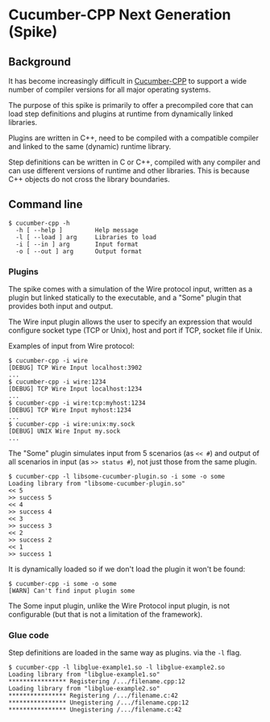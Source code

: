 # Cucumber-CPP Next Generation (Spike)

## Background

It has become increasingly difficult in [Cucumber-CPP](https://github.com/cucumber/cucumber-cpp)
to support a wide number of compiler versions for all major operating systems.

The purpose of this spike is primarily to offer a precompiled core that can
load step definitions and plugins at runtime from dynamically linked
libraries.

Plugins are written in C++, need to be compiled with a compatible compiler
and linked to the same (dynamic) runtime library.

Step definitions can be written in C or C++, compiled with any compiler and
can use different versions of runtime and other libraries. This is because
C++ objects do not cross the library boundaries.

## Command line

```
$ cucumber-cpp -h
  -h [ --help ]         Help message
  -l [ --load ] arg     Libraries to load
  -i [ --in ] arg       Input format
  -o [ --out ] arg      Output format
```

### Plugins

The spike comes with a simulation of the Wire protocol input, written as
a plugin but linked statically to the executable, and a "Some" plugin that
provides both input and output.

The Wire input plugin allows the user to specify an expression that would
configure socket type (TCP or Unix), host and port if TCP, socket file
if Unix.

Examples of input from Wire protocol:

```
$ cucumber-cpp -i wire
[DEBUG] TCP Wire Input localhost:3902
...
$ cucumber-cpp -i wire:1234
[DEBUG] TCP Wire Input localhost:1234
...
$ cucumber-cpp -i wire:tcp:myhost:1234
[DEBUG] TCP Wire Input myhost:1234
...
$ cucumber-cpp -i wire:unix:my.sock
[DEBUG] UNIX Wire Input my.sock
...
```

The "Some" plugin simulates input from 5 scenarios (as `<< #`) and output of
all scenarios in input (as `>> status #`), not just those from the same
plugin.

```
$ cucumber-cpp -l libsome-cucumber-plugin.so -i some -o some
Loading library from "libsome-cucumber-plugin.so"
<< 5
>> success 5
<< 4
>> success 4
<< 3
>> success 3
<< 2
>> success 2
<< 1
>> success 1
```

It is dynamically loaded so if we don't load the plugin it won't be found:

```
$ cucumber-cpp -i some -o some
[WARN] Can't find input plugin some
```

The Some input plugin, unlike the Wire Protocol input plugin, is not
configurable (but that is not a limitation of the framework).

### Glue code

Step definitions are loaded in the same way as plugins. via the `-l` flag.

```
$ cucumber-cpp -l libglue-example1.so -l libglue-example2.so
Loading library from "libglue-example1.so"
**************** Registering /.../filename.cpp:12
Loading library from "libglue-example2.so"
**************** Registering /.../filename.c:42
**************** Unegistering /.../filename.cpp:12
**************** Unegistering /.../filename.c:42
```
